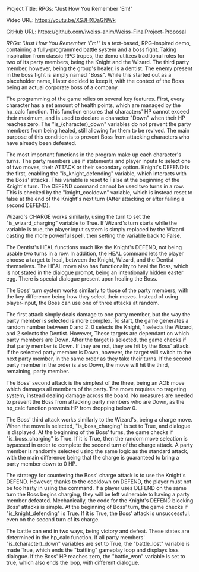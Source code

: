 Project Title: RPGs: "Just How You Remember 'Em!"

Video URL: https://youtu.be/XSJHXDaGNWk

GitHub URL: https://github.com/iweiss-anim/Weiss-FinalProject-Proposal

*RPGs: "Just How You Remember 'Em!"* is a text-based, RPG-inspired demo, containing a fully-programmed battle system and a boss fight. Taking inspiration from classic RPG tropes, the demo utilizes traditional roles for two of its party members, being the Knight and the Wizard. The third party member, however, being the group's healer, is a dentist. The enemy present in the boss fight is simply named "Boss". While this started out as a placeholder name, I later decided to keep it, with the context of the Boss being an actual corporate boss of a company. 

The programming of the game relies on several key features. First, every character has a set amount of health points, which are managed by the hp_calc function. This function ensures that characters' HP cannot exceed their maximum, and is used to declare a character "Down" when their HP reaches zero. The "is_(character)_down" variables do not prevent the party members from being healed, still allowing for them to be revived. The main purpose of this condition is to prevent Boss from attacking characters who have already been defeated. 


The most important functions in the program make up each character's turns. The party members use if statements and player inputs to select one of two moves, their ATTACK or their secondary option. Knight's DEFEND is the first, enabling the "is_knight_defending" variable, which interacts with the Boss' attacks. This variable is reset to False at the beginning of the Knight's turn. The DEFEND command cannot be used two turns in a row. This is checked by the "knight_cooldown" variable, which is instead reset to false at the end of the Knight's next turn (After attacking or after failing a second DEFEND). 

Wizard's CHARGE works similarly, using the turn to set the "is_wizard_charging" variable to True. If Wizard's turn starts while the variable is true, the player input system is simply replaced by the Wizard casting the more powerful spell, then setting the variable back to False. 

The Dentist's HEAL functions much like the Knight's DEFEND, not being usable two turns in a row. In addition, the HEAL command lets the player choose a target to heal, between the Knight, Wizard, and the Dentist themselves. The HEAL move also has functionality to heal the Boss, which is not stated in the dialogue prompt, being an intentionally hidden easter egg. There is special dialogue present upon healing the Boss. 


The Boss' turn system works similarly to those of the party members, with the key difference being how they select their moves. Instead of using player-input, the Boss can use one of three attacks at random. 

The first attack simply deals damage to one party member, but the way the party member is selected is more complex. To start, the game generates a random number between 0 and 2. 0 selects the Knight, 1 selects the Wizard, and 2 selects the Dentist. However, These targets are dependant on which party members are Down. After the target is selected, the game checks if that party member is Down. If they are not, they are hit by the Boss' attack. If the selected party member is Down, however, the target will switch to the next party member, in the same order as they take their turns. If the second party member in the order is also Down, the move will hit the third, remaining, party member. 

The Boss' second attack is the simplest of the three, being an AOE move which damages all members of the party. The move requires no targeting system, instead dealing damage across the board. No measures are needed to prevent the Boss from attacking party members who are Down, as the hp_calc function prevents HP from dropping below 0. 

The Boss' third attack works similarly to the Wizard's, being a charge move. When the move is selected, "is_boss_charging" is set to True, and dialogue is displayed. At the beginning of the Boss' turns, the game checks if "is_boss_charging" is True. If it is True, then the random move selection is bypassed in order to complete the second turn of the charge attack. A party member is randomly selected using the same logic as the standard attack, with the main difference being that the charge is guaranteed to bring a party member down to 0 HP. 

The strategy for countering the Boss' charge attack is to use the Knight's DEFEND. However, thanks to the cooldown on DEFEND, the player must not be too hasty in using the command. If a player uses DEFEND on the same turn the Boss begins charging, they will be left vulnerable to having a party member defeated. Mechanically, the code for the Knight's DEFEND blocking Boss' attacks is simple. At the beginning of Boss' turn, the game checks if "is_knight_defending" is True. If it is True, the Boss' attack is unsuccessful, even on the second turn of its charge. 


The battle can end in two ways, being victory and defeat. These states are determined in the hp_calc function. If all party members' "is_(character)_down" variables are set to True, the "battle_lost" variable is made True, which ends the "battling" gameplay loop and displays loss dialogue. If the Boss' HP reaches zero, the "battle_won" variable is set to true, which also ends the loop, with different dialogue. 